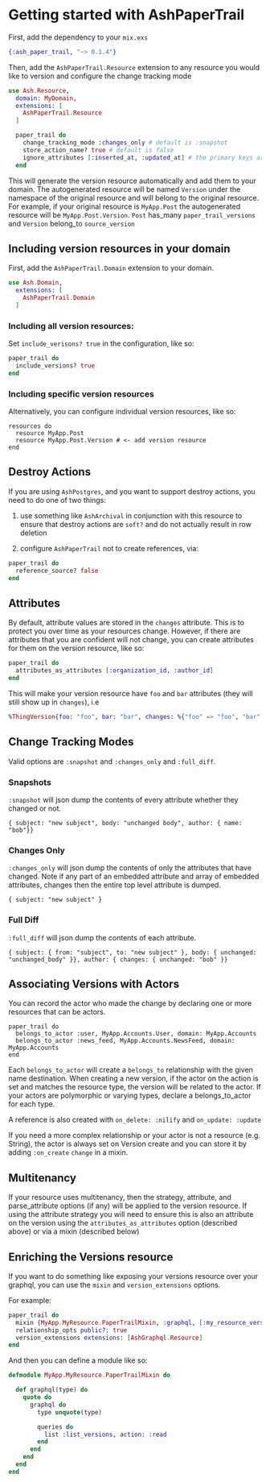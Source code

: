 # Getting started with AshPaperTrail

First, add the dependency to your `mix.exs`

```elixir
{:ash_paper_trail, "~> 0.1.4"}
```

Then, add the `AshPaperTrail.Resource` extension to any resource you would like to version and configure the change tracking mode

```elixir
use Ash.Resource,
  domain: MyDomain,
  extensions: [
    AshPaperTrail.Resource
  ]

  paper_trail do
    change_tracking_mode :changes_only # default is :snapshot
    store_action_name? true # default is false
    ignore_attributes [:inserted_at, :updated_at] # the primary keys are always ignored
  end
```

This will generate the version resource automatically and add them to your domain. The autogenerated resource will be named `Version` under the namespace of the original resource and will belong to the original resource. For example, if your original resource is `MyApp.Post` the autogenerated resource will be `MyApp.Post.Version`. `Post` has_many `paper_trail_versions` and `Version` belong_to `source_version`

## Including version resources in your domain

First, add the `AshPaperTrail.Domain` extension to your domain.

```elixir
use Ash.Domain,
  extensions: [
    AshPaperTrail.Domain
  ]
```

### Including all version resources:

Set `include_verisons? true` in the configuration, like so:

```elixir
paper_trail do
  include_versions? true
end
```

### Including specific version resources

Alternatively, you can configure individual version resources, like so:

```
resources do
  resource MyApp.Post
  resource MyApp.Post.Version # <- add version resource
end
```

## Destroy Actions

If you are using `AshPostgres`, and you want to support destroy actions, you need to do one of two things:

1. use something like `AshArchival` in conjunction with this resource to ensure that destroy actions are `soft?` and do not actually result in row deletion

2. configure `AshPaperTrail` not to create references, via:

```elixir
paper_trail do
  reference_source? false
end
```

## Attributes

By default, attribute values are stored in the `changes` attribute. This is to protect you over time as your resources change. However, if there are attributes that you are confident will not change,
you can create attributes for them on the version resource, like so:

```elixir
paper_trail do
  attributes_as_attributes [:organization_id, :author_id]
end
```

This will make your version resource have `foo` and `bar` attributes (they will still show up in `changes`), i.e

```elixir
%ThingVersion{foo: "foo", bar: "bar", changes: %{"foo" => "foo", "bar" => "bar"}}
```

## Change Tracking Modes

Valid options are `:snapshot` and `:changes_only` and `:full_diff`.

### Snapshots

`:snapshot` will json dump the contents of every attribute whether they changed or not.

`{ subject: "new subject", body: "unchanged body", author: { name: "bob"}}`

### Changes Only

`:changes_only` will json dump the contents of only the attributes that have changed.
Note if any part of an embedded attribute and array of embedded attributes, changes then the entire top level attribute is dumped.

`{ subject: "new subject" }`

### Full Diff

`:full_diff` will json dump the contents of each attribute.

`{ subject: { from: "subject", to: "new subject" }, body: { unchanged: "unchanged_body" }}, author: { changes: { unchanged: "bob" }}`

## Associating Versions with Actors

You can record the actor who made the change by declaring one or more resources that can be actors.

```
paper_trail do
  belongs_to_actor :user, MyApp.Accounts.User, domain: MyApp.Accounts
  belongs_to_actor :news_feed, MyApp.Accounts.NewsFeed, domain: MyApp.Accounts
end
```

Each `belongs_to_actor` will create a `belongs_to` relationship with the given name destination. When creating a new version, if the actor on the action is set and matches the resource type, the version will be related to the actor. If your actors are polymorphic or varying types, declare a belongs_to_actor for each type.

A reference is also created with `on_delete: :nilify` and `on_update: :update`

If you need a more complex relationship or your actor is not a resource (e.g. String), the actor is always set on Version create and you can store it by adding `:on_create` `change` in a mixin.

## Multitenancy

If your resource uses multitenancy, then the strategy, attribute, and parse_attribute options (if any) will be applied to the version resource. If using the attribute strategy you will need to ensure this is also an attribute on the version using the `attributes_as_attributes` option (described above) or via a mixin (described below)

## Enriching the Versions resource

If you want to do something like exposing your versions resource over your graphql, you can use the `mixin` and `version_extensions` options.

For example:

```elixir
paper_trail do
  mixin {MyApp.MyResource.PaperTrailMixin, :graphql, [:my_resource_version]}
  relationship_opts public?: true
  version_extensions extensions: [AshGraphql.Resource]
end
```

And then you can define a module like so:

```elixir
defmodule MyApp.MyResource.PaperTrailMixin do

  def graphql(type) do
    quote do
      graphql do
        type unquote(type)

        queries do
          list :list_versions, action: :read
        end
      end
    end
  end
end
```
